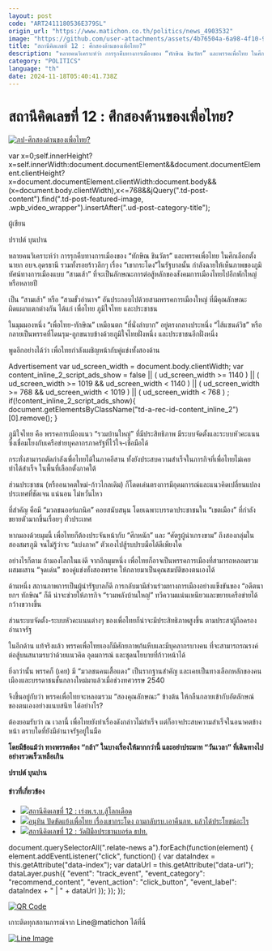 ```yaml
---
layout: post
code: "ART2411180536E379SL"
origin_url: "https://www.matichon.co.th/politics/news_4903532"
image: "https://github.com/user-attachments/assets/4b76504a-6a98-4f10-93bb-8f6a8e5d7d91"
title: "สถานีคิดเลขที่ 12 : ศึกสองด้านของเพื่อไทย?"
description: "หลายคนวิเคราะห์ว่า การรุกคืบทางการเมืองของ “ทักษิณ ชินวัตร” และพรรคเพื่อไทย ในศึกเลือกตั้งนายก อบจ.อุดรธานี รวมทั้งรอยร้าวลึกๆ เรื่อง “เขากระโดง”ในรัฐบาลนั้น"
category: "POLITICS"
language: "th"
date: 2024-11-18T05:40:41.738Z
---
```


# สถานีคิดเลขที่ 12 : ศึกสองด้านของเพื่อไทย?

[![](https://www.matichon.co.th/wp-content/uploads/2024/11/ภป-ศึกสองด้านของเพื่อไทย.jpg "ภป-ศึกสองด้านของเพื่อไทย?")](https://www.matichon.co.th/wp-content/uploads/2024/11/ภป-ศึกสองด้านของเพื่อไทย.jpg)

var x=0;self.innerHeight?x=self.innerWidth:document.documentElement&&document.documentElement.clientHeight?x=document.documentElement.clientWidth:document.body&&(x=document.body.clientWidth),x<=768&&jQuery(".td-post-content").find(".td-post-featured-image, .wpb\_video\_wrapper").insertAfter(".ud-post-category-title");

ผู้เขียน

ปราปต์ บุนปาน

หลายคนวิเคราะห์ว่า การรุกคืบทางการเมืองของ “ทักษิณ ชินวัตร” และพรรคเพื่อไทย ในศึกเลือกตั้งนายก อบจ.อุดรธานี รวมทั้งรอยร้าวลึกๆ เรื่อง “เขากระโดง”ในรัฐบาลนั้น กำลังฉายให้เห็นภาพของภูมิทัศน์ทางการเมืองแบบ “สามเส้า” ที่จะเป็นลักษณะการต่อสู้หลักของสังคมการเมืองไทยไปอีกพักใหญ่หรือหลายปี

เป็น “สามเส้า” หรือ “สามขั้วอำนาจ” อันประกอบไปด้วยสามพรรคการเมืองใหญ่ ที่มีคุณลักษณะผิดแผกแตกต่างกัน ได้แก่ เพื่อไทย ภูมิใจไทย และประชาชน

ในมุมมองหนึ่ง “เพื่อไทย-ทักษิณ” เหมือนตก “ที่นั่งลำบาก” อยู่ตรงกลางประหนึ่ง “ไส้แซนด์วิช” หรือกลายเป็นพรรคที่โดนรุม-ถูกขนาบข้างด้วยภูมิใจไทยฝั่งหนึ่ง และประชาชนอีกฝั่งหนึ่ง

พูดอีกอย่างได้ว่า เพื่อไทยกำลังเผชิญหน้ากับคู่แข่งทั้งสองด้าน

Advertisement var ud\_screen\_width = document.body.clientWidth; var content\_inline\_2\_script\_ads\_show = false || ( ud\_screen\_width >= 1140 ) || ( ud\_screen\_width >= 1019 && ud\_screen\_width < 1140 ) || ( ud\_screen\_width >= 768 && ud\_screen\_width < 1019 ) || ( ud\_screen\_width < 768 ) ; if(!content\_inline\_2\_script\_ads\_show){ document.getElementsByClassName("td-a-rec-id-content\_inline\_2")\[0\].remove(); }

ภูมิใจไทย คือ พรรคการเมืองแนว “รวมบ้านใหญ่” ที่มีประสิทธิภาพ มีระบบจัดตั้งและระบบหัวคะแนน ซึ่งเชื่อมโยงกับเครือข่ายบุคลากรภาครัฐที่ไว้ใจ-เชื่อมือได้

กระทั่งสามารถตัดกำลังเพื่อไทยได้ในภาคอีสาน ทั้งยังประสบความสำเร็จในภารกิจที่เพื่อไทยไม่เคยทำได้สำเร็จ ในพื้นที่เลือกตั้งภาคใต้

ส่วนประชาชน (หรืออนาคตใหม่-ก้าวไกลเดิม) ก็โดดเด่นตรงการมีอุดมการณ์และแนวคิดเปลี่ยนแปลงประเทศที่ชัดเจน แน่นอน ไม่หวั่นไหว

ที่สำคัญ คือมี “มวลชนออร์แกนิค” คอยสนับสนุน โดยเฉพาะบรรดาประชาชนใน “เขตเมือง” ที่กำลังขยายตัวมากขึ้นเรื่อยๆ ทั่วประเทศ

หากมองด้วยมุมนี้ เพื่อไทยก็ต้องประจันหน้ากับ “ศึกหนัก” และ “ศัตรูผู้น่าเกรงขาม” ถึงสองกลุ่มในสองสมรภูมิ จนไม่รู้ว่าจะ “แบ่งภาค” ตัวเองไปสู้รบปรบมือได้ดีเพียงใด

อย่างไรก็ตาม ถ้ามองโลกในแง่ดี จากอีกมุมหนึ่ง เพื่อไทยก็อาจเป็นพรรคการเมืองที่สามารถหลอมรวมผสมผสาน “จุดเด่น” ของคู่แข่งทั้งสองพรรค ให้กลายมาเป็นคุณสมบัติของตนเองได้

ด้านหนึ่ง สถานภาพการเป็นผู้นำรัฐบาลก็ดี การกลับมามีส่วนร่วมทางการเมืองอย่างแข็งขันของ “อดีตนายกฯ ทักษิณ” ก็ดี น่าจะช่วยให้ภารกิจ “รวมพลังบ้านใหญ่” ทวีความแน่นเหนียวและขยายเครือข่ายได้กว้างขวางขึ้น

ส่วนระบบจัดตั้ง-ระบบหัวคะแนนต่างๆ ของเพื่อไทยก็น่าจะมีประสิทธิภาพสูงขึ้น ตามประสาผู้ถือครองอำนาจรัฐ

ในอีกด้าน แท้จริงแล้ว พรรคเพื่อไทยเองก็มีศักยภาพก้นหีบและมีบุคลากรบางคน ที่จะสามารถรณรงค์ต่อสู้บนสนามรบว่าด้วยแนวคิด อุดมการณ์ และชุดนโยบายที่ก้าวหน้าได้

ยิ่งกว่านั้น พรรคก็ (เคย) มี “มวลชนคนเสื้อแดง” เป็นรากฐานสำคัญ และเคยเป็นทางเลือกหลักของคนเมืองและบรรดาชนชั้นกลางใหม่มาแล้วเมื่อช่วงทศวรรษ 2540

จึงขึ้นอยู่กับว่า พรรคเพื่อไทยจะหลอมรวม “สองคุณลักษณะ” ข้างต้น ให้กลืนกลายเข้ากับอัตลักษณ์ของตนเองอย่างแนบสนิท ได้อย่างไร?

ต้องยอมรับว่า ณ เวลานี้ เพื่อไทยยังทำเรื่องดังกล่าวไม่สำเร็จ แต่ก็อาจประสบความสำเร็จในอนาคตข้างหน้า ตราบใดที่ยังมีอำนาจรัฐอยู่ในมือ

**โดยมีข้อแม้ว่า ทางพรรคต้อง “กล้า” ในบางเรื่องให้มากกว่านี้ และอย่าประมาท “วันเวลา” ที่เดินทางไปอย่างรวดเร็วเหลือเกิน**

**ปราปต์ บุนปาน**

#### ข่าวที่เกี่ยวข้อง

*   [![](https://www.matichon.co.th/wp-content/uploads/2024/11/ภป-เร่งคลอดกม.สู้โลกเดือด.jpg)สถานีคิดเลขที่ 12 : เร่งพ.ร.บ.สู้โลกเดือด](https://www.matichon.co.th/article/thinkstation-12/news_4898976)
*   [![](https://www.matichon.co.th/wp-content/uploads/2024/11/2064704777.jpg)อนุทิน ปัดขัดแย้งเพื่อไทย เรื่องเขากระโดง ถามกลับรบ.เอาคืนภท. แล้วได้ประโยชน์อะไร](https://www.matichon.co.th/politics/news_4897910)
*   [![](https://www.matichon.co.th/wp-content/uploads/2024/11/021311.jpg)สถานีคิดเลขที่ 12 : วัดฝีมือประธานบอร์ด ธปท.](https://www.matichon.co.th/article/thinkstation-12/news_4896310)

document.querySelectorAll(".relate-news a").forEach(function(element) { element.addEventListener("click", function() { var dataIndex = this.getAttribute("data-index"); var dataUrl = this.getAttribute("data-url"); dataLayer.push({ "event": "track\_event", "event\_category": "recommend\_content", "event\_action": "click\_button", "event\_label": dataIndex + " | " + dataUrl }); }); });

[![QR Code](https://www.matichon.co.th/wp-content/uploads/2023/07/wob1371z.jpg)](https://lin.ee/ht0nDxX)

เกาะติดทุกสถานการณ์จาก Line@matichon ได้ที่นี่

[![Line Image](https://www.matichon.co.th/wp-content/uploads/2023/07/th.png)](https://lin.ee/ht0nDxX)